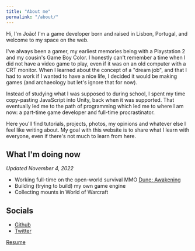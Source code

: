 ```yaml
---
title: "About me"
permalink: "/about/"
---
```


Hi, I'm João! I'm a game developer born and raised in Lisbon, Portugal, and welcome to my space on the web.

I've always been a gamer, my earliest memories being with a Playstation 2 and my cousin's Game Boy Color. I honestly can't remember a time when I did not have a video game to play, even if it was on an old computer with a CRT monitor. When I learned about the concept of a "dream job", and that I had to work if I wanted to have a nice life, I decided it would be making games (and archaeology but let's ignore that for now).

Instead of studying what I was supposed to during school, I spent my time copy-pasting JavaScript into Unity, back when it was supported. That eventually led me to the path of programming which led me to where I am now: a part-time game developer and full-time procrastinator.

Here you'll find tutorials, projects, photos, my opinions and whatever else I feel like writing about. My goal with this website is to share what I learn with everyone, even if there's not much to learn from here.

## What I'm doing now

_Updated November 4, 2022_

- Working full-time on the open-world survival MMO [Dune: Awakening](https://duneawakening.com/)
- Building (trying to build) my own game engine
- Collecting mounts in World of Warcraft

## Socials

- [Github](https://github.com/joaofonsecadev)
- [Twitter](https://twitter.com/joaofonsecadev)

[Resume](/resume)
